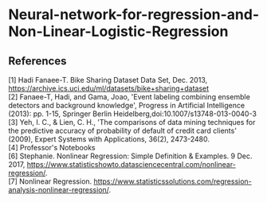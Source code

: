 # Neural-network-for-regression-and-Non-Linear-Logistic-Regression

## References

[1] Hadi Fanaee-T. Bike Sharing Dataset Data Set, Dec. 2013, https://archive.ics.uci.edu/ml/datasets/bike+sharing+dataset
<br>
[2] Fanaee-T, Hadi, and Gama, Joao, 'Event labeling combining ensemble detectors and background knowledge', Progress in Artificial Intelligence (2013): pp. 1-15, Springer Berlin Heidelberg,doi:10.1007/s13748-013-0040-3
<br>
[3] Yeh, I. C., & Lien, C. H., 'The comparisons of data mining techniques for the predictive accuracy of probability of default of credit card clients' (2009), Expert Systems with Applications, 36(2), 2473-2480.<br>
[4] Professor's Notebooks
<br>
[6] Stephanie. Nonlinear Regression: Simple Definition & Examples. 9 Dec. 2017, https://www.statisticshowto.datasciencecentral.com/nonlinear-regression/.
<br>
[7] Nonlinear Regression. https://www.statisticssolutions.com/regression-analysis-nonlinear-regression/.
